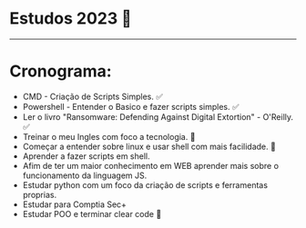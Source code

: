 # Estudos 2023 📖
---
# Cronograma:
* CMD - Criação de Scripts Simples. ✅
* Powershell - Entender o Basico e fazer scripts simples. ✅
* Ler o livro "Ransomware: Defending Against Digital Extortion" - O'Reilly. ✅
* Treinar o meu Ingles com foco a tecnologia. 🚧
* Começar a entender sobre linux e usar shell com mais facilidade. 🚧
* Aprender a fazer scripts em shell.
* Afim de ter um maior conhecimento em WEB aprender mais sobre o funcionamento da linguagem JS.
* Estudar python com um foco da criação de scripts e ferramentas proprias.
* Estudar para Comptia Sec+
* Estudar POO e terminar clear code 🚧
  


